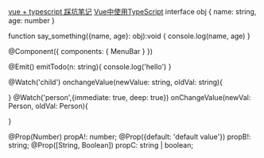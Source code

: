 [vue + typescript 踩坑笔记](https://blog.csdn.net/weixin_33984032/article/details/91446233)
[Vue中使用TypeScript](https://www.jianshu.com/p/ac6303e3424f)
interface obj {
  name: string,
  age: number
}

function say_something({name, age}: obj):void {
  console.log(name, age)
}



@Component({
  components: {
    MenuBar
  }
})

@Emit()
emitTodo(n: string){
  console.log('hello')
}

@Watch('child')
onchangeValue(newValue: string, oldVal: string){

}
@Watch('person',{immediate: true, deep: true})
onChangeValue(newVal: Person, oldVal: Person){

}

@Prop(Number) propA!: number;
@Prop({default: 'default value'}) propB!: string;
@Prop([String, Boolean]) propC: string | boolean;
